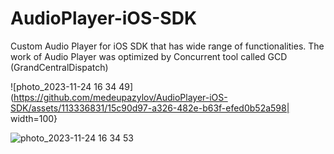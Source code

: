 # AudioPlayer-iOS-SDK
Custom Audio Player for iOS SDK that has wide range of functionalities. The work of Audio Player was optimized by Concurrent tool called GCD (GrandCentralDispatch)

![photo_2023-11-24 16 34 49](https://github.com/medeupazylov/AudioPlayer-iOS-SDK/assets/113336831/15c90d97-a326-482e-b63f-efed0b52a598| width=100}

![photo_2023-11-24 16 34 53](https://github.com/medeupazylov/AudioPlayer-iOS-SDK/assets/113336831/e97d876a-2975-4ad8-a817-38c8d5bd49f9)
